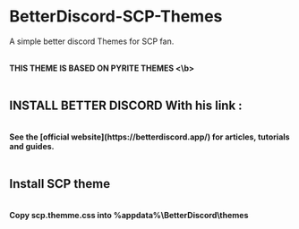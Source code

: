 # BetterDiscord-SCP-Themes
<p>A simple better discord Themes for SCP fan.
<br><br>

<b> THIS THEME IS BASED ON PYRITE THEMES <\b>
<br><br>


## INSTALL BETTER DISCORD With his link :
<br>
See the [official website](https://betterdiscord.app/) for articles, tutorials and guides.
<br><br>

## Install SCP theme
<br>
Copy scp.themme.css into %appdata%\BetterDiscord\themes
